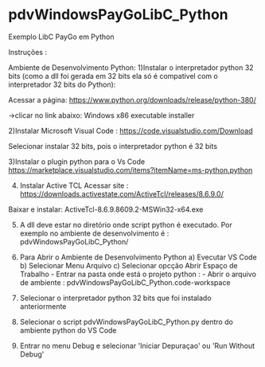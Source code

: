 # pdvWindowsPayGoLibC_Python
Exemplo LibC PayGo em Python

Instruções :

Ambiente de Desenvolvimento Python:
1)Instalar o interpretador python 32 bits 
(como  a dll foi gerada em 32 bits ela só é compativel com o interpretador 32 bits do Python):

Acessar a página:
https://www.python.org/downloads/release/python-380/

->clicar no link abaixo:
   Windows x86 executable installer

2)Instalar Microsoft Visual Code :
https://code.visualstudio.com/Download

Selecionar instalar 32 bits, pois o interpretador python é 32 bits

3)Instalar o plugin python para o Vs Code 
https://marketplace.visualstudio.com/items?itemName=ms-python.python


4) Instalar Active  TCL
Acessar site :
https://downloads.activestate.com/ActiveTcl/releases/8.6.9.0/

Baixar e instalar:
ActiveTcl-8.6.9.8609.2-MSWin32-x64.exe  

5) A dll deve estar no diretório onde script python é  executado. Por exemplo no ambiente de desenvolvimento é :
pdvWindowsPayGoLibC_Python/

6) Para Abrir o Ambiente de Desenvolvimento Python 
    a) Evecutar VS Code
    b) Selecionar Menu Arquivo
    c) Selecionar opcção Abrir Espaço de Trabalho
       - Entrar na pasta onde está o projeto python :
             - Abrir o arquivo de ambiente : pdvWindowsPayGoLibC_Python.code-workspace

7) Selecionar o interpretador python 32 bits que foi instalado anteriormente

8) Selecionar  o script pdvWindowsPayGoLibC_Python.py dentro do ambiente python do VS Code

9) Entrar no menu Debug e selecionar 'Iniciar Depuraçao' ou 'Run Without Debug'



